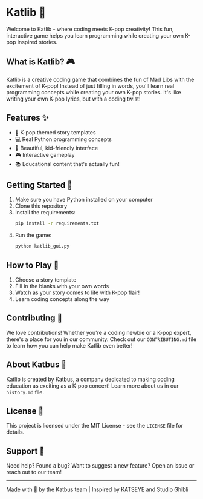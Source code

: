 # Katlib 🎵

Welcome to Katlib - where coding meets K-pop creativity! This fun, interactive game helps you learn programming while creating your own K-pop inspired stories.

## What is Katlib? 🎮

Katlib is a creative coding game that combines the fun of Mad Libs with the excitement of K-pop! Instead of just filling in words, you'll learn real programming concepts while creating your own K-pop stories. It's like writing your own K-pop lyrics, but with a coding twist!

## Features ✨

- 🎵 K-pop themed story templates
- 💻 Real Python programming concepts
- 🎨 Beautiful, kid-friendly interface
- 🎮 Interactive gameplay
- 📚 Educational content that's actually fun!

## Getting Started 🚀

1. Make sure you have Python installed on your computer
2. Clone this repository
3. Install the requirements:
   ```bash
   pip install -r requirements.txt
   ```
4. Run the game:
   ```bash
   python katlib_gui.py
   ```

## How to Play 🎯

1. Choose a story template
2. Fill in the blanks with your own words
3. Watch as your story comes to life with K-pop flair!
4. Learn coding concepts along the way

## Contributing 🌟

We love contributions! Whether you're a coding newbie or a K-pop expert, there's a place for you in our community. Check out our `CONTRIBUTING.md` file to learn how you can help make Katlib even better!

## About Katbus 🏢

Katlib is created by Katbus, a company dedicated to making coding education as exciting as a K-pop concert! Learn more about us in our `history.md` file.

## License 📝

This project is licensed under the MIT License - see the `LICENSE` file for details.

## Support 💖

Need help? Found a bug? Want to suggest a new feature? Open an issue or reach out to our team!

---

Made with 💖 by the Katbus team | Inspired by KATSEYE and Studio Ghibli
